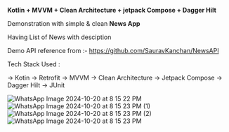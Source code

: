 **Kotlin + MVVM + Clean Architecture + jetpack Compose + Dagger Hilt**

Demonstration with simple & clean
  **News App**

Having List of News with desciption

Demo API reference from :- https://github.com/SauravKanchan/NewsAPI

Tech Stack Used : 

-> Kotin
-> Retrofit
-> MVVM
-> Clean Architecture
-> Jetpack Compose
-> Dagger Hilt
-> JUnit

![WhatsApp Image 2024-10-20 at 8 15 22 PM](https://github.com/user-attachments/assets/753a0bd3-5ef5-4073-ae6a-2cccfe9ac081)
![WhatsApp Image 2024-10-20 at 8 15 23 PM (1)](https://github.com/user-attachments/assets/11839eec-e711-4906-a326-8aba3cd05fd1)
![WhatsApp Image 2024-10-20 at 8 15 23 PM (2)](https://github.com/user-attachments/assets/ab9583f3-cb16-4976-a5c8-efecdec63136)
![WhatsApp Image 2024-10-20 at 8 15 23 PM](https://github.com/user-attachments/assets/7c788d03-1f4f-46e9-92a5-a2df05c4779f)





